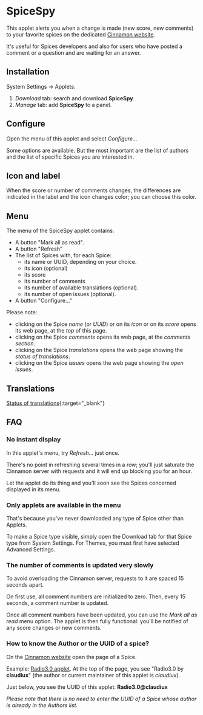 # SpiceSpy

This applet alerts you when a change is made (new score, new comments) to your favorite spices on the dedicated [Cinnamon website](https://cinnamon-spices.linuxmint.com/).

It's useful for Spices developers and also for users who have posted a comment or a question and are waiting for an answer.

## Installation

System Settings -> Applets:

1. *Download* tab: search and download **SpiceSpy**.
2. *Manage* tab: add **SpiceSpy** to a panel.

## Configure

Open the menu of this applet and select *Configure...*

Some options are available. But the most important are the list of authors and the list of specific Spices you are interested in.

## Icon and label

When the score or number of comments changes, the differences are indicated in the label and the icon changes color; you can choose this color.

## Menu

The menu of the SpiceSpy applet contains:

* A button "Mark all as read".
* A button "Refresh"
* The list of Spices with, for each Spice:
    * its name or UUID, depending on your choice.
    * its icon (optional)
    * its score
    * its number of comments
    * its number of available translations (optional).
    * its number of open issues (optional).
* A button "Configure..."

Please note:

* clicking on the Spice *name* (or *UUID*) or on its *icon* or on its *score* opens its web page, at the *top* of this page.
* clicking on the Spice *comments* opens its web page, at the *comments section*.
* clicking on the Spice *translations* opens the web page showing the *status of translations*.
* clicking on the Spice *issues* opens the web page showing the *open issues*.

## Translations

[Status of translations](https://github.com/linuxmint/cinnamon-spices-applets/blob/translation-status-tables/.translation-tables/tables/SpiceSpy%40claudiux.md){:target="_blank"}

## FAQ

### No instant display

In this applet's menu, try *Refresh...* just once.

There's no point in refreshing several times in a row; you'll just saturate the Cinnamon server with requests and it will end up blocking you for an hour.

Let the applet do its thing and you'll soon see the Spices concerned displayed in its menu.

### Only applets are available in the menu

That's because you've never downloaded any type of Spice other than Applets.

To make a Spice type visible, simply open the Download tab for that Spice type from System Settings. For Themes, you must first have selected Advanced Settings.

### The number of comments is updated very slowly

To avoid overloading the Cinnamon server, requests to it are spaced 15 seconds apart.

On first use, all comment numbers are initialized to zero. Then, every 15 seconds, a comment number is updated.

Once all comment numbers have been updated, you can use the *Mark all as read* menu option. The applet is then fully functional: you'll be notified of any score changes or new comments.

### How to know the Author or the UUID of a spice?

On the [Cinnamon website](https://cinnamon-spices.linuxmint.com/) open the page of a Spice.

Example: [Radio3.0 applet](https://cinnamon-spices.linuxmint.com/applets/view/360). At the top of the page, you see "Radio3.0 by **claudiux**" (the author or current maintainer of this applet is *claudiux*).

Just below, you see the UUID of this applet: **Radio3.0@claudiux**

*Please note that there is no need to enter the UUID of a Spice whose author is already in the Authors list.*


